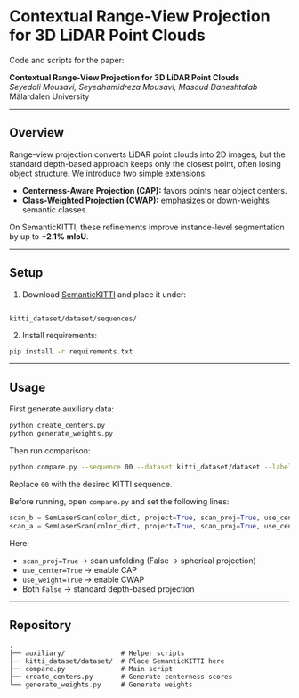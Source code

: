# Contextual Range-View Projection for 3D LiDAR Point Clouds

Code and scripts for the paper:

**Contextual Range-View Projection for 3D LiDAR Point Clouds**  
*Seyedali Mousavi, Seyedhamidreza Mousavi, Masoud Daneshtalab*  
Mälardalen University

---

## Overview
Range-view projection converts LiDAR point clouds into 2D images, but the standard depth-based approach keeps only the closest point, often losing object structure. We introduce two simple extensions:

- **Centerness-Aware Projection (CAP):** favors points near object centers.  
- **Class-Weighted Projection (CWAP):** emphasizes or down-weights semantic classes.  

On SemanticKITTI, these refinements improve instance-level segmentation by up to **+2.1% mIoU**.

---

## Setup
1. Download [SemanticKITTI](http://www.semantic-kitti.org/) and place it under:
```

kitti_dataset/dataset/sequences/

````
2. Install requirements:
```bash
pip install -r requirements.txt
````

---

## Usage

First generate auxiliary data:

```bash
python create_centers.py
python generate_weights.py
```

Then run comparison:

```bash
python compare.py --sequence 00 --dataset kitti_dataset/dataset --labels labels
```

Replace `00` with the desired KITTI sequence.

Before running, open `compare.py` and set the following lines:

```python
scan_b = SemLaserScan(color_dict, project=True, scan_proj=True, use_center=True, use_weight=False)
scan_a = SemLaserScan(color_dict, project=True, scan_proj=True, use_center=False, use_weight=False)
```

Here:

* `scan_proj=True` → scan unfolding (False → spherical projection)
* `use_center=True` → enable CAP
* `use_weight=True` → enable CWAP
* Both `False` → standard depth-based projection

---

## Repository

```
.
├── auxiliary/              # Helper scripts
├── kitti_dataset/dataset/  # Place SemanticKITTI here
├── compare.py              # Main script
├── create_centers.py       # Generate centerness scores
└── generate_weights.py     # Generate weights
```

